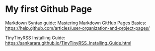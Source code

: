 # My first Github Page

Markdown Syntax guide: Mastering Markdown
GitHub Pages Basics: https://help.github.com/articles/user-organization-and-project-pages/

TinyTinyRSS Installing Guide: https://sankarara.github.io/TinyTinyRSS_Installing_Guide.html
